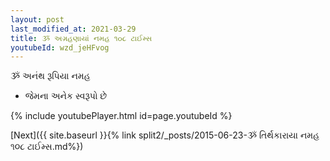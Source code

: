 ```yaml
---
layout: post
last_modified_at: 2021-03-29
title: ૐ અગ્રહણાયાં નમહ ૧૦૮ ટાઈમ્સ
youtubeId: wzd_jeHFvog
---
```

 
 
 ૐ અનંથ રૂપિયા નમહ  
 
 -  જેમના અનેક સ્વરૂપો છે 
 
  
 
  
 
 
 
 
 
 


{% include youtubePlayer.html id=page.youtubeId %}
 
[Next]({{ site.baseurl }}{% link  split2/_posts/2015-06-23-ૐ તિર્થકારાયા નમહ ૧૦૮ ટાઈમ્સ.md%})
 
